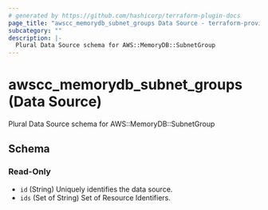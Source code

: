 ```yaml
---
# generated by https://github.com/hashicorp/terraform-plugin-docs
page_title: "awscc_memorydb_subnet_groups Data Source - terraform-provider-awscc"
subcategory: ""
description: |-
  Plural Data Source schema for AWS::MemoryDB::SubnetGroup
---
```


# awscc_memorydb_subnet_groups (Data Source)

Plural Data Source schema for AWS::MemoryDB::SubnetGroup



<!-- schema generated by tfplugindocs -->
## Schema

### Read-Only

- `id` (String) Uniquely identifies the data source.
- `ids` (Set of String) Set of Resource Identifiers.
